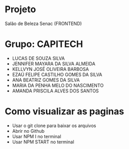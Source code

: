 # Projeto
Salão de Beleza Senac (FRONTEND)
# Grupo: CAPITECH
- LUCAS DE SOUZA SILVA
- JENNIFER MAYARA DA SILVA ALMEIDA
- KELLVYN JOSÉ OLIVEIRA BARBOSA
- EZAÚ FELIPE CASTILHO GOMES DA SILVA
- ANA BEATRIZ GOMES DA SILVA
- MARIA DA PENHA MELO DO NASCIMENTO
- AMANDA PRISCILA ALVES DOS SANTOS
# Como visualizar as paginas
- Usar o git clone para baixar os arquivos
- Abrir no Github
- Usar NPM I no terminal
- Usar NPM START no terminal
